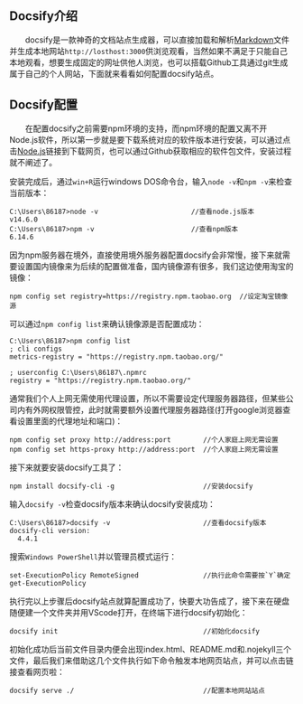 ## Docsify介绍

&emsp;&emsp;docsify是一款神奇的文档站点生成器，可以直接加载和解析[Markdown](/docs/other/markdown.md)文件并生成本地网站`http://losthost:3000`供浏览观看，当然如果不满足于只能自己本地观看，想要生成固定的网址供他人浏览，也可以搭载Github工具通过git生成属于自己的个人网站，下面就来看看如何配置docsify站点。

## Docsify配置

&emsp;&emsp;在配置docsify之前需要npm环境的支持，而npm环境的配置又离不开Node.js软件，所以第一步就是要下载系统对应的软件版本进行安装，可以通过点击[Node.js](http://nodejs.cn/download/)链接到下载网页，也可以通过Github获取相应的软件包文件，安装过程就不阐述了。

安装完成后，通过`win+R`运行windows DOS命令台，输入`node -v`和`npm -v`来检查当前版本：

```shell
C:\Users\86187>node -v                       //查看node.js版本
v14.6.0
C:\Users\86187>npm -v                        //查看npm版本
6.14.6
```

因为npm服务器在境外，直接使用境外服务器配置docsify会非常慢，接下来就需要设置国内镜像来为后续的配置做准备，国内镜像源有很多，我们这边使用淘宝的镜像：

```shell
npm config set registry=https://registry.npm.taobao.org  //设定淘宝镜像源
```

可以通过`npm config list`来确认镜像源是否配置成功：

```shell
C:\Users\86187>npm config list
; cli configs
metrics-registry = "https://registry.npm.taobao.org/"

; userconfig C:\Users\86187\.npmrc
registry = "https://registry.npm.taobao.org/"
```

通常我们个人上网无需使用代理设置，所以不需要设定代理服务器路径，但某些公司内有外网权限管控，此时就需要额外设置代理服务器路径(打开google浏览器查看设置里面的代理地址和端口)：

```shell
npm config set proxy http://address:port        //个人家庭上网无需设置
npm config set https-proxy http://address:port  //个人家庭上网无需设置
```

接下来就要安装docsify工具了：

```shell
npm install docsify-cli -g                      //安装docsify
```

输入`docsify -v`检查docsify版本来确认docsify安装成功：

```shell
C:\Users\86187>docsify -v                       //查看docsify版本
docsify-cli version:
  4.4.1
```

搜索`Windows PowerShell`并以管理员模式运行：

```shell
set-ExecutionPolicy RemoteSigned                //执行此命令需要按`Y`确定
get-ExecutionPolicy 
```

执行完以上步骤后docsify站点就算配置成功了，快要大功告成了，接下来在硬盘随便建一个文件夹并用VScode打开，在终端下进行docsify初始化：

```shell
docsify init                                    //初始化docsify
```

初始化成功后当前文件目录内便会出现index.html、README.md和.nojekyll三个文件，最后我们来借助这几个文件执行如下命令触发本地网页站点，并可以点击链接查看网页啦：

```shell
docsify serve ./                                //配置本地网站站点
```

